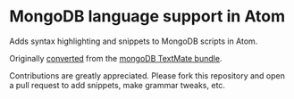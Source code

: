 # MongoDB language support in Atom

Adds syntax highlighting and snippets to MongoDB scripts in Atom.

Originally [converted](http://atom.io/docs/latest/converting-a-text-mate-bundle)
from the [mongoDB TextMate bundle](https://github.com/krismolendyke/mongoDB.tmbundle).

Contributions are greatly appreciated. Please fork this repository and open a
pull request to add snippets, make grammar tweaks, etc.
